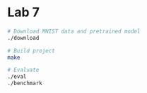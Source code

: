 Lab 7
========

```bash
# Download MNIST data and pretrained model
./download

# Build project
make

# Evaluate
./eval
./benchmark
```
